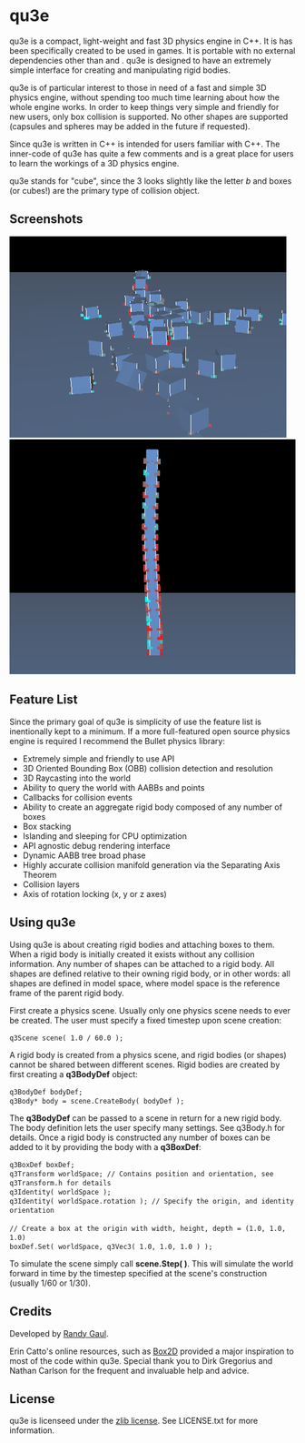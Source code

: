 qu3e
====

qu3e is a compact, light-weight and fast 3D physics engine in C++. It is has been specifically created to be used in games. It is portable with no external dependencies other than <cassert> and <cmath>. qu3e is designed to have an extremely simple interface for creating and manipulating rigid bodies.

qu3e is of particular interest to those in need of a fast and simple 3D physics engine, without spending too much time learning about how the whole engine works. In order to keep things very simple and friendly for new users, only box collision is supported. No other shapes are supported (capsules and spheres may be added in the future if requested).

Since qu3e is written in C++ is intended for users familiar with C++. The inner-code of qu3e has quite a few comments and is a great place for users to learn the workings of a 3D physics engine.

qu3e stands for "cube", since the 3 looks slightly like the letter *b* and boxes (or cubes!) are the primary type of collision object.

Screenshots
-----------

![screenshot 1](/screenshots/screen0.PNG?raw=true)
![screenshot 2](/screenshots/screen1.PNG?raw=true)

Feature List
------------

Since the primary goal of qu3e is simplicity of use the feature list is inentionally kept to a minimum. If a more full-featured open source physics engine is required I recommend the Bullet physics library:
* Extremely simple and friendly to use API
* 3D Oriented Bounding Box (OBB) collision detection and resolution
* 3D Raycasting into the world
* Ability to query the world with AABBs and points
* Callbacks for collision events
* Ability to create an aggregate rigid body composed of any number of boxes
* Box stacking
* Islanding and sleeping for CPU optimization
* API agnostic debug rendering interface
* Dynamic AABB tree broad phase
* Highly accurate collision manifold generation via the Separating Axis Theorem
* Collision layers
* Axis of rotation locking (x, y or z axes)

Using qu3e
----------

Using qu3e is about creating rigid bodies and attaching boxes to them. When a rigid body is initially created it exists without any collision information. Any number of shapes can be attached to a rigid body. All shapes are defined relative to their owning rigid body, or in other words: all shapes are defined in model space, where model space is the reference frame of the parent rigid body.

First create a physics scene. Usually only one physics scene needs to ever be created. The user must specify a fixed timestep upon scene creation:

    q3Scene scene( 1.0 / 60.0 );

A rigid body is created from a physics scene, and rigid bodies (or shapes) cannot be shared between different scenes. Rigid bodies are created by first creating a **q3BodyDef** object:

    q3BodyDef bodyDef;
	q3Body* body = scene.CreateBody( bodyDef );

The **q3BodyDef** can be passed to a scene in return for a new rigid body. The body definition lets the user specify many settings. See q3Body.h for details. Once a rigid body is constructed any number of boxes can be added to it by providing the body with a **q3BoxDef**:

    q3BoxDef boxDef;
	q3Transform worldSpace; // Contains position and orientation, see q3Transform.h for details
	q3Identity( worldSpace );
	q3Identity( worldSpace.rotation ); // Specify the origin, and identity orientation
	
	// Create a box at the origin with width, height, depth = (1.0, 1.0, 1.0)
	boxDef.Set( worldSpace, q3Vec3( 1.0, 1.0, 1.0 ) );
	
To simulate the scene simply call **scene.Step( )**. This will simulate the world forward in time by the timestep specified at the scene's construction (usually 1/60 or 1/30).

Credits
-------
Developed by [Randy Gaul](http://randygaul.net).

Erin Catto's online resources, such as [Box2D](http://box2d.org) provided a major inspiration to most of the code within qu3e. Special thank you to Dirk Gregorius and Nathan Carlson for the frequent and invaluable help and advice.

License
-------

qu3e is licenseed under the [zlib license](http://en.wikipedia.org/wiki/Zlib_License). See LICENSE.txt for more information.
